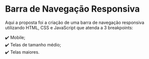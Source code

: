 # Barra de Navegação Responsiva

Aqui a proposta foi a criação de uma barra de navegação responsiva utilizando HTML, CSS e JavaScript que atenda a 3 breakpoints:

:heavy_check_mark: Mobile; <br>
:heavy_check_mark: Telas de tamanho médio; <br> 
:heavy_check_mark: Telas maiores.
